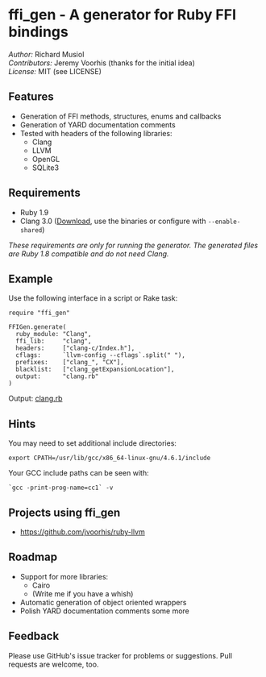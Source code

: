 ffi_gen - A generator for Ruby FFI bindings
===========================================

*Author:* Richard Musiol  
*Contributors:* Jeremy Voorhis (thanks for the initial idea)  
*License:* MIT (see LICENSE)


Features
--------
* Generation of FFI methods, structures, enums and callbacks
* Generation of YARD documentation comments
* Tested with headers of the following libraries:
  * Clang
  * LLVM
  * OpenGL
  * SQLite3


Requirements
------------

* Ruby 1.9
* Clang 3.0 ([Download](http://llvm.org/releases/download.html#3.0), use the binaries or configure with ``--enable-shared``)

*These requirements are only for running the generator. The generated files are Ruby 1.8 compatible and do not need Clang.*


Example
-------
Use the following interface in a script or Rake task:

    require "ffi_gen"
    
    FFIGen.generate(
      ruby_module: "Clang",
      ffi_lib:     "clang",
      headers:     ["clang-c/Index.h"],
      cflags:      `llvm-config --cflags`.split(" "),
      prefixes:    ["clang_", "CX"],
      blacklist:   ["clang_getExpansionLocation"],
      output:      "clang.rb"
    )

Output: [clang.rb](https://github.com/neelance/ffi_gen/blob/master/lib/ffi_gen/clang.rb)


Hints
-----

You may need to set additional include directories:

    export CPATH=/usr/lib/gcc/x86_64-linux-gnu/4.6.1/include

Your GCC include paths can be seen with:

    `gcc -print-prog-name=cc1` -v


Projects using ffi_gen
----------------------

* https://github.com/jvoorhis/ruby-llvm


Roadmap
-------

* Support for more libraries:
  * Cairo
  * (Write me if you have a whish)
* Automatic generation of object oriented wrappers
* Polish YARD documentation comments some more


Feedback
--------
Please use GitHub's issue tracker for problems or suggestions. Pull requests are welcome, too.